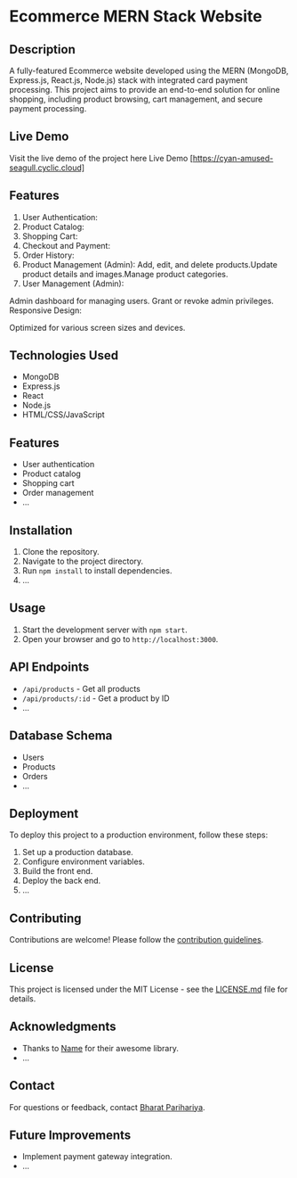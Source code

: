 # Ecommerce MERN Stack Website

## Description
A fully-featured Ecommerce website developed using the MERN (MongoDB, Express.js, React.js, Node.js) stack with integrated card payment processing. This project aims to provide an end-to-end solution for online shopping, including product browsing, cart management, and secure payment processing.

## Live Demo
Visit the live demo of the project here Live Demo [https://cyan-amused-seagull.cyclic.cloud]

## Features
 1. User Authentication:
 2. Product Catalog:
 3. Shopping Cart:
 4. Checkout and Payment:
 5. Order History:
 6. Product Management (Admin): Add, edit, and delete products.Update product details and images.Manage product categories.
 7. User Management (Admin):

Admin dashboard for managing users.
Grant or revoke admin privileges.
Responsive Design:

Optimized for various screen sizes and devices.

## Technologies Used
- MongoDB
- Express.js
- React
- Node.js
- HTML/CSS/JavaScript

## Features
- User authentication
- Product catalog
- Shopping cart
- Order management
- ...

## Installation
1. Clone the repository.
2. Navigate to the project directory.
3. Run `npm install` to install dependencies.
4. ...

## Usage
1. Start the development server with `npm start`.
2. Open your browser and go to `http://localhost:3000`.

## API Endpoints
- `/api/products` - Get all products
- `/api/products/:id` - Get a product by ID
- ...

## Database Schema
- Users
- Products
- Orders
- ...

## Deployment
To deploy this project to a production environment, follow these steps:
1. Set up a production database.
2. Configure environment variables.
3. Build the front end.
4. Deploy the back end.
5. ...

## Contributing
Contributions are welcome! Please follow the [contribution guidelines](CONTRIBUTING.md).

## License
This project is licensed under the MIT License - see the [LICENSE.md](LICENSE.md) file for details.

## Acknowledgments
- Thanks to [Name](https://github.com/name) for their awesome library.
- ...

## Contact
For questions or feedback, contact [Bharat Parihariya](mailto:bharatparihariya704@gmail.com).

## Future Improvements
- Implement payment gateway integration.
- ...

